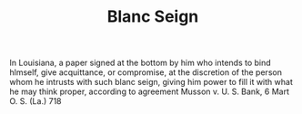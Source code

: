 ---
title: Blanc Seign
permalink: "/definitions/blanc-seign.html"
body: In Louisiana, a paper signed at the bottom by him who intends to bind hlmself,
  give acquittance, or compromise, at the discretion of the person whom he intrusts
  with such blanc seign, giving him power to fill it with what he may think proper,
  according to agreement Musson v. U. S. Bank, 6 Mart O. S. (La.) 718
published_at: '2018-07-07'
layout: post
---